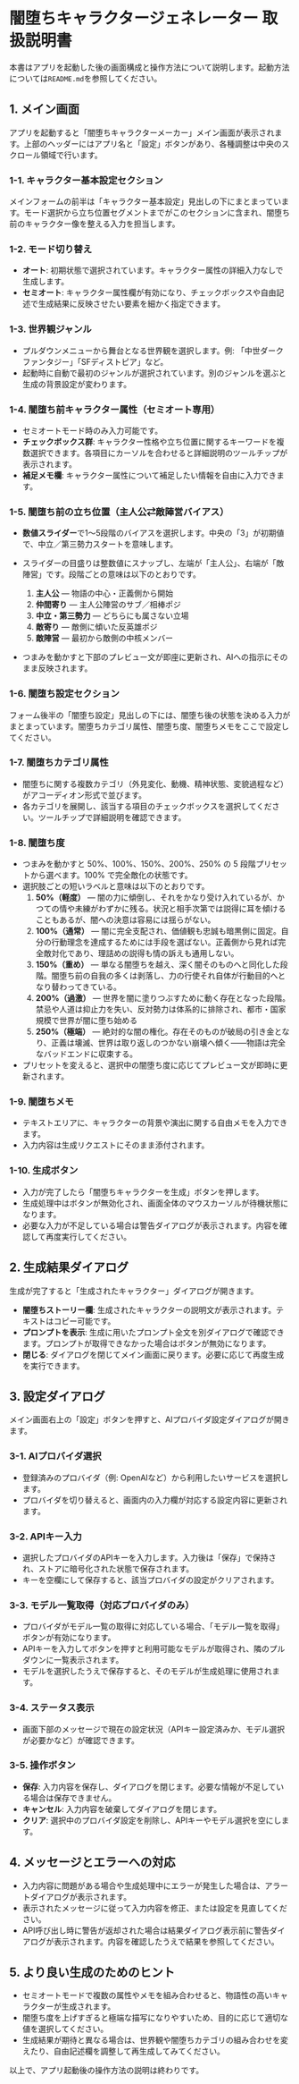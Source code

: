 # 闇堕ちキャラクタージェネレーター 取扱説明書

本書はアプリを起動した後の画面構成と操作方法について説明します。起動方法については`README.md`を参照してください。

## 1. メイン画面
アプリを起動すると「闇堕ちキャラクターメーカー」メイン画面が表示されます。上部のヘッダーにはアプリ名と「設定」ボタンがあり、各種調整は中央のスクロール領域で行います。

### 1-1. キャラクター基本設定セクション
メインフォームの前半は「キャラクター基本設定」見出しの下にまとまっています。モード選択から立ち位置セグメントまでがこのセクションに含まれ、闇堕ち前のキャラクター像を整える入力を担当します。

### 1-2. モード切り替え
- **オート**: 初期状態で選択されています。キャラクター属性の詳細入力なしで生成します。
- **セミオート**: キャラクター属性欄が有効になり、チェックボックスや自由記述で生成結果に反映させたい要素を細かく指定できます。

### 1-3. 世界観ジャンル
- プルダウンメニューから舞台となる世界観を選択します。例: 「中世ダークファンタジー」「SFディストピア」など。
- 起動時に自動で最初のジャンルが選択されています。別のジャンルを選ぶと生成の背景設定が変わります。

### 1-4. 闇堕ち前キャラクター属性（セミオート専用）
- セミオートモード時のみ入力可能です。
- **チェックボックス群**: キャラクター性格や立ち位置に関するキーワードを複数選択できます。各項目にカーソルを合わせると詳細説明のツールチップが表示されます。
- **補足メモ欄**: キャラクター属性について補足したい情報を自由に入力できます。

### 1-5. 闇堕ち前の立ち位置（主人公⇄敵陣営バイアス）

- **数値スライダー**で1〜5段階のバイアスを選択します。中央の「3」が初期値で、中立／第三勢力スタートを意味します。
- スライダーの目盛りは整数値にスナップし、左端が「主人公」、右端が「敵陣営」です。段階ごとの意味は以下のとおりです。

  1. **主人公** — 物語の中心・正義側から開始
  2. **仲間寄り** — 主人公陣営のサブ／相棒ポジ
  3. **中立・第三勢力** — どちらにも属さない立場
  4. **敵寄り** — 敵側に傾いた反英雄ポジ
  5. **敵陣営** — 最初から敵側の中核メンバー
- つまみを動かすと下部のプレビュー文が即座に更新され、AIへの指示にそのまま反映されます。

### 1-6. 闇堕ち設定セクション
フォーム後半の「闇堕ち設定」見出しの下には、闇堕ち後の状態を決める入力がまとまっています。闇堕ちカテゴリ属性、闇堕ち度、闇堕ちメモをここで設定してください。

### 1-7. 闇堕ちカテゴリ属性
- 闇堕ちに関する複数カテゴリ（外見変化、動機、精神状態、変貌過程など）がアコーディオン形式で並びます。
- 各カテゴリを展開し、該当する項目のチェックボックスを選択してください。ツールチップで詳細説明を確認できます。

### 1-8. 闇堕ち度
- つまみを動かすと 50%、100%、150%、200%、250% の 5 段階プリセットから選べます。100% で完全敵化の状態です。
- 選択肢ごとの短いラベルと意味は以下のとおりです。
  1. **50%（軽度）** — 闇の力に傾倒し、それをかなり受け入れているが、かつての情や未練がわずかに残る。状況と相手次第では説得に耳を傾けることもあるが、闇への決意は容易には揺らがない。
  2. **100%（通常）** — 闇に完全支配され、価値観も忠誠も暗黒側に固定。自分の行動理念を達成するためには手段を選ばない。正義側から見れば完全敵対化であり、理詰めの説得も情の訴えも通用しない。
  3. **150%（重め）** — 単なる闇堕ちを越え、深く闇そのものへと同化した段階。闇堕ち前の自我の多くは剥落し、力の行使それ自体が行動目的へとなり替わってきている。
  4. **200%（過激）** — 世界を闇に塗りつぶすために動く存在となった段階。禁忌や人道は抑止力を失い、反対勢力は体系的に排除され、都市・国家規模で世界が闇に堕ち始める
  5. **250%（極端）** — 絶対的な闇の権化。存在そのものが破局の引き金となり、正義は壊滅、世界は取り返しのつかない崩壊へ傾く——物語は完全なバッドエンドに収束する。
- プリセットを変えると、選択中の闇堕ち度に応じてプレビュー文が即時に更新されます。

### 1-9. 闇堕ちメモ
- テキストエリアに、キャラクターの背景や演出に関する自由メモを入力できます。
- 入力内容は生成リクエストにそのまま添付されます。

### 1-10. 生成ボタン
- 入力が完了したら「闇堕ちキャラクターを生成」ボタンを押します。
- 生成処理中はボタンが無効化され、画面全体のマウスカーソルが待機状態になります。
- 必要な入力が不足している場合は警告ダイアログが表示されます。内容を確認して再度実行してください。

## 2. 生成結果ダイアログ
生成が完了すると「生成されたキャラクター」ダイアログが開きます。

- **闇堕ちストーリー欄**: 生成されたキャラクターの説明文が表示されます。テキストはコピー可能です。
- **プロンプトを表示**: 生成に用いたプロンプト全文を別ダイアログで確認できます。プロンプトが取得できなかった場合はボタンが無効になります。
- **閉じる**: ダイアログを閉じてメイン画面に戻ります。必要に応じて再度生成を実行できます。

## 3. 設定ダイアログ
メイン画面右上の「設定」ボタンを押すと、AIプロバイダ設定ダイアログが開きます。

### 3-1. AIプロバイダ選択
- 登録済みのプロバイダ（例: OpenAIなど）から利用したいサービスを選択します。
- プロバイダを切り替えると、画面内の入力欄が対応する設定内容に更新されます。

### 3-2. APIキー入力
- 選択したプロバイダのAPIキーを入力します。入力後は「保存」で保持され、ストアに暗号化された状態で保存されます。
- キーを空欄にして保存すると、該当プロバイダの設定がクリアされます。

### 3-3. モデル一覧取得（対応プロバイダのみ）
- プロバイダがモデル一覧の取得に対応している場合、「モデル一覧を取得」ボタンが有効になります。
- APIキーを入力してボタンを押すと利用可能なモデルが取得され、隣のプルダウンに一覧表示されます。
- モデルを選択したうえで保存すると、そのモデルが生成処理に使用されます。

### 3-4. ステータス表示
- 画面下部のメッセージで現在の設定状況（APIキー設定済みか、モデル選択が必要かなど）が確認できます。

### 3-5. 操作ボタン
- **保存**: 入力内容を保存し、ダイアログを閉じます。必要な情報が不足している場合は保存できません。
- **キャンセル**: 入力内容を破棄してダイアログを閉じます。
- **クリア**: 選択中のプロバイダ設定を削除し、APIキーやモデル選択を空にします。

## 4. メッセージとエラーへの対応
- 入力内容に問題がある場合や生成処理中にエラーが発生した場合は、アラートダイアログが表示されます。
- 表示されたメッセージに従って入力内容を修正、または設定を見直してください。
- API呼び出し時に警告が返却された場合は結果ダイアログ表示前に警告ダイアログが表示されます。内容を確認したうえで結果を参照してください。

## 5. より良い生成のためのヒント
- セミオートモードで複数の属性やメモを組み合わせると、物語性の高いキャラクターが生成されます。
- 闇堕ち度を上げすぎると極端な描写になりやすいため、目的に応じて適切な値を選択してください。
- 生成結果が期待と異なる場合は、世界観や闇堕ちカテゴリの組み合わせを変えたり、自由記述欄を調整して再生成してみてください。

以上で、アプリ起動後の操作方法の説明は終わりです。

